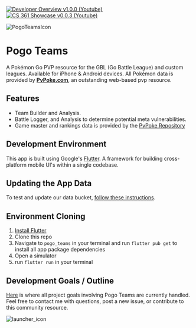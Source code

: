 [![Developer Overview v1.0.0 (Youtube)](https://img.youtube.com/vi/Tk1y74eQEd4/0.jpg)](https://www.youtube.com/watch?v=Tk1y74eQEd4)
[![CS 361 Showcase v0.0.3 (Youtube)](https://img.youtube.com/vi/TOMGtCJ7c4U/0.jpg)](https://www.youtube.com/watch?v=TOMGtCJ7c4U)

![PogoTeamsIcon](https://user-images.githubusercontent.com/41221800/143391296-e61059a4-1e63-4a66-9e1f-fe41a686b769.png)

# Pogo Teams
A Pokémon Go PVP resource for the GBL (Go Battle League) and custom leagues. Available for iPhone & Android devices.
All Pokémon data is provided by [**PvPoke.com**](https://pvpoke.com), an outstanding web-based pvp resource.
 
## Features
- Team Builder and Analysis.
- Battle Logger, and Analysis to determine potential meta vulnerabilities.
- Game master and rankings data is provided by the [PvPoke Repository](https://github.com/pvpoke/pvpoke/tree/master/src)

## Development Environment
This app is built using Google's [Flutter](https://flutter.dev). A framework for building cross-platform mobile UI's within a single codebase.

## Updating the App Data
To test and update our data bucket, [follow these instructions](https://github.com/PogoTeams/pogoteams.github.io/blob/main/README.md).

## Environment Cloning
1) [Install Flutter](https://docs.flutter.dev/get-started/install)
2) Clone this repo
3) Navigate to `pogo_teams` in your terminal and run `flutter pub get` to install all app package dependencies
4) Open a simulator
5) run `flutter run` in your terminal

## Development Goals / Outline
[Here](https://github.com/users/SeanSiders/projects/2) is where all project goals involving Pogo Teams are currently handled.
Feel free to contact me with questions, post a new issue, or contribute to this community resource.

![launcher_icon](https://user-images.githubusercontent.com/41221800/143666343-e7ea4d08-e151-4334-92d2-53fabaafcb03.png)
